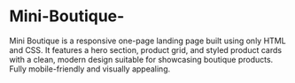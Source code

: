 # Mini-Boutique-
Mini Boutique is a responsive one-page landing page built using only HTML and CSS. It features a hero section, product grid, and styled product cards with a clean, modern design suitable for showcasing boutique products. Fully mobile-friendly and visually appealing.
